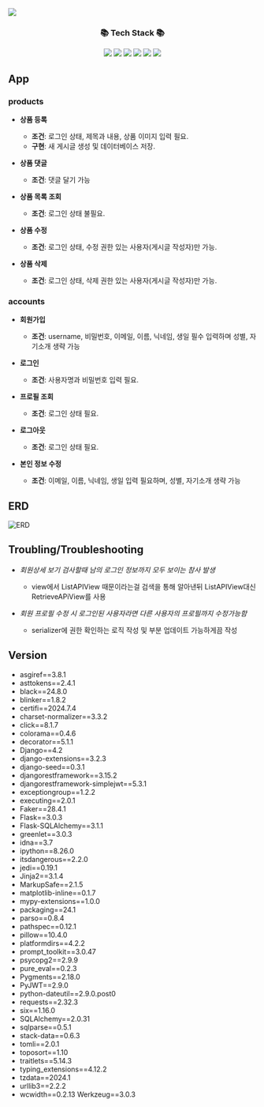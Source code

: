 <img src="https://capsule-render.vercel.app/api?type=waving&color=auto&height=200&section=header&text=spartamarket_DRF&fontSize=90" />

<div align=center>
	<h3>📚 Tech Stack 📚</h3>
</div>
<div align="center">
	<img src="https://img.shields.io/badge/django-092E20?style=flat&logo=django&logoColor=white" />
	<img src="https://img.shields.io/badge/sqlite-003B57?style=plastic&logo=sqlite&logoColor=white" />
	<img src="https://img.shields.io/badge/python-3776AB?style=flat&logo=python&logoColor=white" />
	<img src="https://img.shields.io/badge/pycharm-000000?style=flat&logo=pycharm&logoColor=white" />
	<img src="https://img.shields.io/badge/github-181717?style=flat&logo=github&logoColor=white" />
	<img src="https://img.shields.io/badge/google-4285F4?style=flat&logo=google&logoColor=white" />
</div>


## App
### products

- **상품 등록**
    - **조건**: 로그인 상태, 제목과 내용, 상품 이미지 입력 필요.
    - **구현**: 새 게시글 생성 및 데이터베이스 저장.

- **상품 댓글**
    - **조건**: 댓글 달기 가능

- **상품 목록 조회**
    - **조건**: 로그인 상태 불필요.

- **상품 수정**
    - **조건**: 로그인 상태, 수정 권한 있는 사용자(게시글 작성자)만 가능.

- **상품 삭제**
    - **조건**: 로그인 상태, 삭제 권한 있는 사용자(게시글 작성자)만 가능.

### accounts
- **회원가입**
    - **조건**: username, 비밀번호, 이메일, 이름, 닉네임, 생일 필수 입력하며 성별, 자기소개 생략 가능

- **로그인**
    - **조건**: 사용자명과 비밀번호 입력 필요.

- **프로필 조회**
    - **조건**: 로그인 상태 필요.

- **로그아웃**
    - **조건**: 로그인 상태 필요.

- **본인 정보 수정**
    - **조건**: 이메일, 이름, 닉네임, 생일 입력 필요하며, 성별, 자기소개 생략 가능

## ERD
![ERD](https://github.com/user-attachments/assets/3bead394-18ef-4144-8f3e-3accc24edc30)

## Troubling/Troubleshooting
- *회원상세 보기 검사할때 남의 로그인 정보까지 모두 보이는 참사 발생*
    - view에서 ListAPIView 때문이라는걸 검색을 통해 알아낸뒤 ListAPIView대신 RetrieveAPiView를 사용 

- *회원 프로필 수정 시 로그인된 사용자라면 다른 사용자의 프로필까지 수정가능함*
    - serializer에 권한 확인하는 로직 작성 및 부분 업데이트 가능하게끔 작성


## Version
- asgiref==3.8.1
- asttokens==2.4.1
- black==24.8.0
- blinker==1.8.2
- certifi==2024.7.4
- charset-normalizer==3.3.2
- click==8.1.7
- colorama==0.4.6
- decorator==5.1.1
- Django==4.2
- django-extensions==3.2.3
- django-seed==0.3.1
- djangorestframework==3.15.2
- djangorestframework-simplejwt==5.3.1
- exceptiongroup==1.2.2
- executing==2.0.1
- Faker==28.4.1
- Flask==3.0.3
- Flask-SQLAlchemy==3.1.1
- greenlet==3.0.3
- idna==3.7
- ipython==8.26.0
- itsdangerous==2.2.0
- jedi==0.19.1
- Jinja2==3.1.4
- MarkupSafe==2.1.5
- matplotlib-inline==0.1.7
- mypy-extensions==1.0.0
- packaging==24.1
- parso==0.8.4
- pathspec==0.12.1
- pillow==10.4.0
- platformdirs==4.2.2
- prompt_toolkit==3.0.47
- psycopg2==2.9.9
- pure_eval==0.2.3
- Pygments==2.18.0
- PyJWT==2.9.0
- python-dateutil==2.9.0.post0
- requests==2.32.3
- six==1.16.0
- SQLAlchemy==2.0.31
- sqlparse==0.5.1 
- stack-data==0.6.3
- tomli==2.0.1
- toposort==1.10
- traitlets==5.14.3
- typing_extensions==4.12.2
- tzdata==2024.1
- urllib3==2.2.2
- wcwidth==0.2.13
Werkzeug==3.0.3


